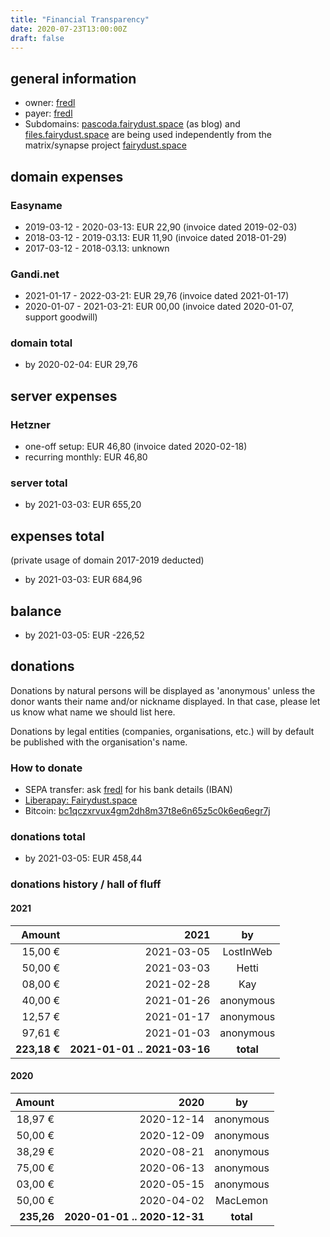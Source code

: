 ```yaml
---
title: "Financial Transparency"
date: 2020-07-23T13:00:00Z
draft: false
---
```


## general information

- owner: [fredl](https://matrix.to/#/@fredl:fairydust.space)
- payer: [fredl](https://matrix.to/#/@fredl:fairydust.space)
- Subdomains: [pascoda.fairydust.space](https://pascoda.fairydust.space/) (as blog) and [files.fairydust.space](https://files.fairydust.space/) are being used independently from the matrix/synapse project [fairydust.space](https://fairydust.space)

## domain expenses

### Easyname

- 2019-03-12 - 2020-03-13: EUR 22,90 (invoice dated 2019-02-03)
- 2018-03-12 - 2019-03.13: EUR 11,90 (invoice dated 2018-01-29)
- 2017-03-12 - 2018-03.13: unknown

### Gandi.net

- 2021-01-17 - 2022-03-21: EUR 29,76 (invoice dated 2021-01-17)
- 2020-01-07 - 2021-03-21: EUR 00,00 (invoice dated 2020-01-07, support goodwill)

### domain total

- by 2020-02-04: EUR 29,76

## server expenses

### Hetzner

- one-off setup: EUR 46,80 (invoice dated 2020-02-18)
- recurring monthly: EUR 46,80

### server total

- by 2021-03-03: EUR 655,20

## expenses total

(private usage of domain 2017-2019 deducted)

- by 2021-03-03: EUR 684,96

## balance

- by 2021-03-05: EUR -226,52

## donations

Donations by natural persons will be displayed as 'anonymous' unless the donor wants their name and/or nickname displayed. In that case, please let us know what name we should list here.

Donations by legal entities (companies, organisations, etc.) will by default be published with the organisation's name.

### How to donate

- SEPA transfer: ask [fredl](https://matrix.to/#/@fredl:fairydust.space) for his bank details (IBAN)
- [Liberapay: Fairydust.space](https://liberapay.com/fairydust.space/)
- Bitcoin: [bc1qczxrvux4gm2dh8m37t8e6n65z5c0k6eq6egr7j](bitcoin:bc1qczxrvux4gm2dh8m37t8e6n65z5c0k6eq6egr7j)

### donations total
- by 2021-03-05: EUR 458,44

### donations history / hall of fluff

#### 2021

| Amount  |       2021 |     by    |
| ---:    |     -----: |     :--:  |
| 15,00 € | 2021-03-05 | LostInWeb |
| 50,00 € | 2021-03-03 | Hetti     |
| 08,00 € | 2021-02-28 | Kay       |
| 40,00 € | 2021-01-26 | anonymous |
| 12,57 € | 2021-01-17 | anonymous |
| 97,61 € | 2021-01-03 | anonymous |
| __223,18 €__ | __2021-01-01 .. 2021-03-16__ | __total__ |

#### 2020

| Amount  |       2020 |     by    |
| ---:    |     -----: |     :--:  |
| 18,97 € | 2020-12-14 | anonymous |
| 50,00 € | 2020-12-09 | anonymous |
| 38,29 € | 2020-08-21 | anonymous |
| 75,00 € | 2020-06-13 | anonymous |
| 03,00 € | 2020-05-15 | anonymous |
| 50,00 € | 2020-04-02 | MacLemon  |
| __235,26__ | __2020-01-01 .. 2020-12-31__ | __total__ |
